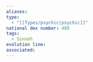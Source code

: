 ```yaml
---
aliases: 
type:
  - "[[Types/psychic|psychic]]"
national dex number: 480
tags:
  - Sinnoh
evolution line: 
associated:
---
```

